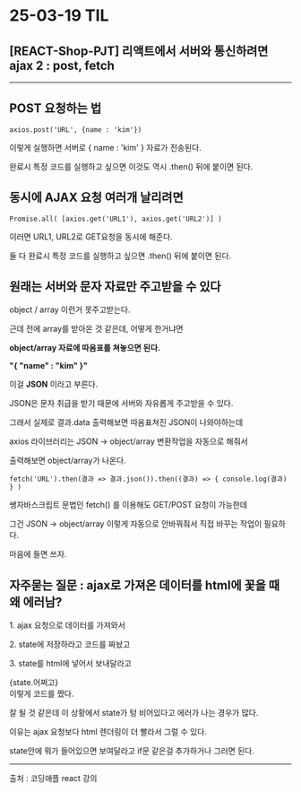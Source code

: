# 25-03-19 TIL

## [REACT-Shop-PJT] 리액트에서 서버와 통신하려면 ajax 2 : post, fetch

---
## POST 요청하는 법

```
axios.post('URL', {name : 'kim'})
```

이렇게 실행하면 서버로 { name : 'kim' } 자료가 전송된다.

완료시 특정 코드를 실행하고 싶으면 이것도 역시 .then() 뒤에 붙이면 된다.

## 동시에 AJAX 요청 여러개 날리려면

```
Promise.all( [axios.get('URL1'), axios.get('URL2')] )
```

이러면 URL1, URL2로 GET요청을 동시에 해준다.

둘 다 완료시 특정 코드를 실행하고 싶으면 .then() 뒤에 붙이면 된다.

## 원래는 서버와 문자 자료만 주고받을 수 있다

object / array 이런거 못주고받는다.

근데 전에 array를 받아온 것 같은데, 어떻게 한거냐면

**object/array 자료에 따옴표를 쳐놓으면 된다.**

**"{ "name" : "kim" }"**

이걸 **JSON** 이라고 부른다.

JSON은 문자 취급을 받기 때문에 서버와 자유롭게 주고받을 수 있다.

그래서 실제로 결과.data 출력해보면 따옴표쳐진 JSON이 나와야하는데

axios 라이브러리는 JSON -> object/array 변환작업을 자동으로 해줘서 

출력해보면 object/array가 나온다.

```
fetch('URL').then(결과 => 결과.json()).then((결과) => { console.log(결과) } )
```

쌩자바스크립트 문법인 fetch() 를 이용해도 GET/POST 요청이 가능한데

그건 JSON -> object/array 이렇게 자동으로 안바꿔줘서 직접 바꾸는 작업이 필요하다.

마음에 들면 쓰자.

## 자주묻는 질문 : ajax로 가져온 데이터를 html에 꽃을 때 왜 에러남?

1\. ajax 요청으로 데이터를 가져와서

2\. state에 저장하라고 코드를 짜놨고

3\. state를 html에 넣어서 보내달라고 <div>{state.어쩌고}<div> 이렇게 코드를 짰다.

잘 될 것 같은데 이 상황에서 state가 텅 비어있다고 에러가 나는 경우가 많다.

이유는 ajax 요청보다 html 렌더링이 더 빨라서 그럴 수 있다.

state안에 뭐가 들어있으면 보여달라고 if문 같은걸 추가하거나 그러면 된다.

---

출처 : 코딩애플 react 강의